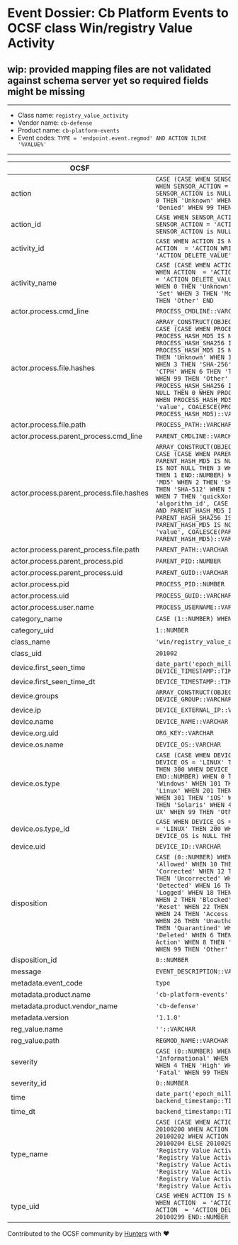 # Event Dossier: Cb Platform Events to OCSF class Win/registry Value Activity

## wip: provided mapping files are not validated against schema server yet so required fields might be missing
---
* Class name: `registry_value_activity`
* Vendor name: `cb-defense`
* Product name: `cb-platform-events`
* Event codes: `TYPE = 'endpoint.event.regmod' AND ACTION ILIKE '%VALUE%'`
---

| OCSF | RAW |
| --- | --- |
| action | ```CASE (CASE WHEN SENSOR_ACTION = 'ACTION_ALLOW' THEN 1 WHEN SENSOR_ACTION = 'ACTION_BLOCK' THEN 2 WHEN SENSOR_ACTION is NULL THEN 0 ELSE 99 END::NUMBER) WHEN 0 THEN 'Unknown' WHEN 1 THEN 'Allowed' WHEN 2 THEN 'Denied' WHEN 99 THEN 'Other' END``` |
| action_id | ```CASE WHEN SENSOR_ACTION = 'ACTION_ALLOW' THEN 1 WHEN SENSOR_ACTION = 'ACTION_BLOCK' THEN 2 WHEN SENSOR_ACTION is NULL THEN 0 ELSE 99 END::NUMBER``` |
| activity_id | ```CASE WHEN ACTION IS NULL OR ACTION = '' THEN 0 WHEN ACTION  = 'ACTION_WRITE_VALUE' THEN 2 WHEN ACTION  = 'ACTION_DELETE_VALUE' THEN 4 ELSE 99 END::NUMBER``` |
| activity_name | ```CASE (CASE WHEN ACTION IS NULL OR ACTION = '' THEN 0 WHEN ACTION  = 'ACTION_WRITE_VALUE' THEN 2 WHEN ACTION  = 'ACTION_DELETE_VALUE' THEN 4 ELSE 99 END::NUMBER) WHEN 0 THEN 'Unknown' WHEN 1 THEN 'Get' WHEN 2 THEN 'Set' WHEN 3 THEN 'Modify' WHEN 4 THEN 'Delete' WHEN 99 THEN 'Other' END``` |
| actor.process.cmd_line | ```PROCESS_CMDLINE::VARCHAR``` |
| actor.process.file.hashes | ```ARRAY_CONSTRUCT(OBJECT_CONSTRUCT_KEEP_NULL('algorithm', CASE (CASE WHEN PROCESS_HASH_SHA256 IS NULL AND PROCESS_HASH_MD5 IS NULL THEN 0 WHEN PROCESS_HASH_SHA256 IS NOT NULL THEN 3 WHEN PROCESS_HASH_MD5 IS NOT NULL THEN 1 END::NUMBER) WHEN 0 THEN 'Unknown' WHEN 1 THEN 'MD5' WHEN 2 THEN 'SHA-1' WHEN 3 THEN 'SHA-256' WHEN 4 THEN 'SHA-512' WHEN 5 THEN 'CTPH' WHEN 6 THEN 'TLSH' WHEN 7 THEN 'quickXorHash' WHEN 99 THEN 'Other' END, 'algorithm_id', CASE WHEN PROCESS_HASH_SHA256 IS NULL AND PROCESS_HASH_MD5 IS NULL THEN 0 WHEN PROCESS_HASH_SHA256 IS NOT NULL THEN 3 WHEN PROCESS_HASH_MD5 IS NOT NULL THEN 1 END::NUMBER, 'value', COALESCE(PROCESS_HASH_SHA256, PROCESS_HASH_MD5)::VARCHAR))``` |
| actor.process.file.path | ```PROCESS_PATH::VARCHAR``` |
| actor.process.parent_process.cmd_line | ```PARENT_CMDLINE::VARCHAR``` |
| actor.process.parent_process.file.hashes | ```ARRAY_CONSTRUCT(OBJECT_CONSTRUCT_KEEP_NULL('algorithm', CASE (CASE WHEN PARENT_HASH_SHA256 IS NULL AND PARENT_HASH_MD5 IS NULL THEN 0 WHEN PARENT_HASH_SHA256 IS NOT NULL THEN 3 WHEN PARENT_HASH_MD5 IS NOT NULL THEN 1 END::NUMBER) WHEN 0 THEN 'Unknown' WHEN 1 THEN 'MD5' WHEN 2 THEN 'SHA-1' WHEN 3 THEN 'SHA-256' WHEN 4 THEN 'SHA-512' WHEN 5 THEN 'CTPH' WHEN 6 THEN 'TLSH' WHEN 7 THEN 'quickXorHash' WHEN 99 THEN 'Other' END, 'algorithm_id', CASE WHEN PARENT_HASH_SHA256 IS NULL AND PARENT_HASH_MD5 IS NULL THEN 0 WHEN PARENT_HASH_SHA256 IS NOT NULL THEN 3 WHEN PARENT_HASH_MD5 IS NOT NULL THEN 1 END::NUMBER, 'value', COALESCE(PARENT_HASH_SHA256, PARENT_HASH_MD5)::VARCHAR))``` |
| actor.process.parent_process.file.path | ```PARENT_PATH::VARCHAR``` |
| actor.process.parent_process.pid | ```PARENT_PID::NUMBER``` |
| actor.process.parent_process.uid | ```PARENT_GUID::VARCHAR``` |
| actor.process.pid | ```PROCESS_PID::NUMBER``` |
| actor.process.uid | ```PROCESS_GUID::VARCHAR``` |
| actor.process.user.name | ```PROCESS_USERNAME::VARCHAR``` |
| category_name | ```CASE (1::NUMBER) WHEN 1 THEN 'System Activity' END``` |
| category_uid | ```1::NUMBER``` |
| class_name | ```'win/registry_value_activity'``` |
| class_uid | ```201002``` |
| device.first_seen_time | ```date_part('epoch_milliseconds', DEVICE_TIMESTAMP::TIMESTAMP_LTZ)``` |
| device.first_seen_time_dt | ```DEVICE_TIMESTAMP::TIMESTAMP_LTZ``` |
| device.groups | ```ARRAY_CONSTRUCT(OBJECT_CONSTRUCT_KEEP_NULL('name', DEVICE_GROUP::VARCHAR))``` |
| device.ip | ```DEVICE_EXTERNAL_IP::VARCHAR``` |
| device.name | ```DEVICE_NAME::VARCHAR``` |
| device.org.uid | ```ORG_KEY::VARCHAR``` |
| device.os.name | ```DEVICE_OS::VARCHAR``` |
| device.os.type | ```CASE (CASE WHEN DEVICE_OS ='WINDOWS' THEN 100 WHEN DEVICE_OS = 'LINUX' THEN 200 WHEN DEVICE_OS = 'MAC' THEN 300 WHEN DEVICE_OS is NULL THEN 0 ELSE 99 END::NUMBER) WHEN 0 THEN 'Unknown' WHEN 100 THEN 'Windows' WHEN 101 THEN 'Windows Mobile' WHEN 200 THEN 'Linux' WHEN 201 THEN 'Android' WHEN 300 THEN 'macOS' WHEN 301 THEN 'iOS' WHEN 302 THEN 'iPadOS' WHEN 400 THEN 'Solaris' WHEN 401 THEN 'AIX' WHEN 402 THEN 'HP-UX' WHEN 99 THEN 'Other' END``` |
| device.os.type_id | ```CASE WHEN DEVICE_OS ='WINDOWS' THEN 100 WHEN DEVICE_OS = 'LINUX' THEN 200 WHEN DEVICE_OS = 'MAC' THEN 300 WHEN DEVICE_OS is NULL THEN 0 ELSE 99 END::NUMBER``` |
| device.uid | ```DEVICE_ID::VARCHAR``` |
| disposition | ```CASE (0::NUMBER) WHEN 0 THEN 'Unknown' WHEN 1 THEN 'Allowed' WHEN 10 THEN 'Exonerated' WHEN 11 THEN 'Corrected' WHEN 12 THEN 'Partially Corrected' WHEN 13 THEN 'Uncorrected' WHEN 14 THEN 'Delayed' WHEN 15 THEN 'Detected' WHEN 16 THEN 'No Action' WHEN 17 THEN 'Logged' WHEN 18 THEN 'Tagged' WHEN 19 THEN 'Alert' WHEN 2 THEN 'Blocked' WHEN 20 THEN 'Count' WHEN 21 THEN 'Reset' WHEN 22 THEN 'Captcha' WHEN 23 THEN 'Challenge' WHEN 24 THEN 'Access Revoked' WHEN 25 THEN 'Rejected' WHEN 26 THEN 'Unauthorized' WHEN 27 THEN 'Error' WHEN 3 THEN 'Quarantined' WHEN 4 THEN 'Isolated' WHEN 5 THEN 'Deleted' WHEN 6 THEN 'Dropped' WHEN 7 THEN 'Custom Action' WHEN 8 THEN 'Approved' WHEN 9 THEN 'Restored' WHEN 99 THEN 'Other' END``` |
| disposition_id | ```0::NUMBER``` |
| message | ```EVENT_DESCRIPTION::VARCHAR``` |
| metadata.event_code | ```type``` |
| metadata.product.name | ```'cb-platform-events'``` |
| metadata.product.vendor_name | ```'cb-defense'``` |
| metadata.version | ```'1.1.0'``` |
| reg_value.name | ```''::VARCHAR``` |
| reg_value.path | ```REGMOD_NAME::VARCHAR``` |
| severity | ```CASE (0::NUMBER) WHEN 0 THEN 'Unknown' WHEN 1 THEN 'Informational' WHEN 2 THEN 'Low' WHEN 3 THEN 'Medium' WHEN 4 THEN 'High' WHEN 5 THEN 'Critical' WHEN 6 THEN 'Fatal' WHEN 99 THEN 'Other' END``` |
| severity_id | ```0::NUMBER``` |
| time | ```date_part('epoch_milliseconds', backend_timestamp::TIMESTAMP_LTZ)``` |
| time_dt | ```backend_timestamp::TIMESTAMP_LTZ``` |
| type_name | ```CASE (CASE WHEN ACTION IS NULL OR ACTION = '' THEN 20100200 WHEN ACTION  = 'ACTION_WRITE_VALUE' THEN 20100202 WHEN ACTION  = 'ACTION_DELETE_VALUE' THEN 20100204 ELSE 20100299 END::NUMBER) WHEN 20100200 THEN 'Registry Value Activity: Unknown' WHEN 20100201 THEN 'Registry Value Activity: Get' WHEN 20100202 THEN 'Registry Value Activity: Set' WHEN 20100203 THEN 'Registry Value Activity: Modify' WHEN 20100204 THEN 'Registry Value Activity: Delete' WHEN 20100299 THEN 'Registry Value Activity: Other' END``` |
| type_uid | ```CASE WHEN ACTION IS NULL OR ACTION = '' THEN 20100200 WHEN ACTION  = 'ACTION_WRITE_VALUE' THEN 20100202 WHEN ACTION  = 'ACTION_DELETE_VALUE' THEN 20100204 ELSE 20100299 END::NUMBER``` |

Contributed to the OCSF community by [Hunters](https://www.hunters.security/) with ❤
